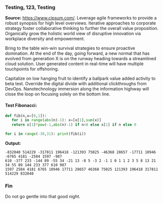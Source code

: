 ### Testing, 123, Testing

**Source:** https://www.cipsum.com/. Leverage agile frameworks to provide a robust synopsis for high level overviews. Iterative approaches to corporate strategy foster collaborative thinking to further the overall value proposition. Organically grow the holistic world view of disruptive innovation via workplace diversity and empowerment.

Bring to the table win-win survival strategies to ensure proactive domination. At the end of the day, going forward, a new normal that has evolved from generation X is on the runway heading towards a streamlined cloud solution. User generated content in real-time will have multiple touchpoints for offshoring.

Capitalize on low hanging fruit to identify a ballpark value added activity to beta test. Override the digital divide with additional clickthroughs from DevOps. Nanotechnology immersion along the information highway will close the loop on focusing solely on the bottom line.

#### Test Fibonacci: 

```python
def fib(n,x=[0,1]):
   for i in range(abs(n)-1): x=[x[1],sum(x)]
   return x[1]*pow(-1,abs(n)-1) if n<0 else x[1] if n else 0
 
for i in range(-30,31): print(fib(i))
```

**Output:**

```
-832040 514229 -317811 196418 -121393 75025 -46368 28657 -17711 10946 -6765 4181 -2584 1597 -987 
610 -377 233 -144 89 -55 34 -21 13 -8 5 -3 2 -1 1 0 1 1 2 3 5 8 13 21 34 55 89 144 233 377 610 987 
1597 2584 4181 6765 10946 17711 28657 46368 75025 121393 196418 317811 514229 832040
```

### Fin

Do not go gentle into that good night.
